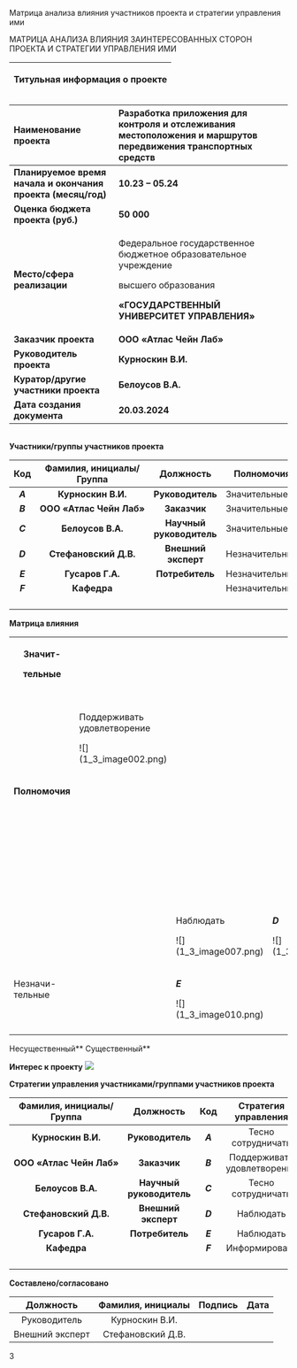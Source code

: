 ﻿Матрица анализа влияния участников проекта и стратегии управления ими

МАТРИЦА АНАЛИЗА ВЛИЯНИЯ ЗАИНТЕРЕСОВАННЫХ СТОРОН ПРОЕКТА И СТРАТЕГИИ УПРАВЛЕНИЯ ИМИ

|<p>**Титульная информация о проекте**</p><p></p>|
| :-: |

|**Наименование проекта**|**Разработка приложения для контроля и отслеживания местоположения и маршрутов передвижения транспортных средств**|
| :- | :- |
|**Планируемое время начала и окончания проекта (месяц/год)**|**10.23 – 05.24**|
|**Оценка бюджета проекта (руб.)**|**50 000**|
|**Место/сфера реализации**|<p>Федеральное государственное бюджетное образовательное учреждение</p><p>высшего образования</p><p>**«ГОСУДАРСТВЕННЫЙ УНИВЕРСИТЕТ УПРАВЛЕНИЯ»**</p>|
|**Заказчик проекта**|**ООО «Атлас Чейн Лаб»**|
|**Руководитель проекта**|**Курноскин  В.И.**|
|**Куратор/другие участники проекта**|**Белоусов В.А.**|
|**Дата создания документа**|**20.03.2024**|

||
| :-: |




**Участники/группы участников проекта**

|**Код**|**Фамилия, инициалы/Группа** |**Должность**|**Полномочия**|**Интерес**|
| :-: | :-: | :-: | - | - |
|***A***|**Курноскин В.И.**|**Руководитель**|Значительные|Существенный|
|***B***|**ООО** **«Атлас Чейн Лаб»**|**Заказчик**|Значительные|Несущественный|
|***C***|**Белоусов В.А.**|**Научный руководитель**|Значительные|Существенный|
|***D*** |**Стефановский Д.В.**|**Внешний эксперт**|Незначительные|Несущественный|
|***E***|**Гусаров Г.А.**|**Потребитель**|Незначительные|Несущественный|
|***F***|**Кафедра**||Незначительные|Существенный|
||||||
||||||
||||||
||||||










**Матрица влияния**


<table><tr><th colspan="1" rowspan="2" valign="top"><p>Значит-</p><p>тельные</p><p></p></th><th colspan="1" valign="top"></th><th colspan="1" valign="top"></th><th colspan="1" valign="top"></th><th colspan="1" valign="top"></th><th colspan="1" valign="top"></th><th colspan="1" valign="top"></th><th colspan="1" valign="top"></th><th colspan="1" valign="top"><p><b><i>А</i></b></p><p>![](1_3_image001.png)</p></th></tr>
<tr><td colspan="1" valign="top"><p>Поддерживать удовлетворение</p><p>![](1_3_image002.png)</p></td><td colspan="1" valign="top"></td><td colspan="1" valign="top"></td><td colspan="1" valign="top"></td><td colspan="1" valign="top"><p>Тесно сотрудничать</p><p>![](1_3_image003.png)</p></td><td colspan="1" valign="top"></td><td colspan="1" valign="top"></td><td colspan="1" valign="top"></td></tr>
<tr><td colspan="1" rowspan="4" valign="top"><p><b>Полномочия</b></p><p></p></td><td colspan="1" valign="top"></td><td colspan="1" valign="top"></td><td colspan="1" valign="top"></td><td colspan="1" valign="top"><p><b><i>B</i></b></p><p>![](1_3_image004.png)</p></td><td colspan="1" valign="top"></td><td colspan="1" valign="top"></td><td colspan="1" valign="top"><p><b><i>C</i></b></p><p>![](1_3_image005.png)</p></td><td colspan="1" valign="top"></td></tr>
<tr><td colspan="1" valign="top"></td><td colspan="1" valign="top"></td><td colspan="1" valign="top"></td><td colspan="1" valign="top"></td><td colspan="1" valign="top"></td><td colspan="1" valign="top"></td><td colspan="1" valign="top"></td><td colspan="1" valign="top"></td></tr>
<tr><td colspan="1" valign="top"></td><td colspan="1" valign="top"></td><td colspan="1" valign="top"></td><td colspan="1" valign="top"></td><td colspan="1" valign="top"></td><td colspan="1" valign="top"></td><td colspan="1" valign="top"><p><b><i>F</i></b></p><p>![](1_3_image006.png)</p></td><td colspan="1" valign="top"></td></tr>
<tr><td colspan="1" valign="top"></td><td colspan="1" valign="top"><p>Наблюдать</p><p>![](1_3_image007.png)</p></td><td colspan="1" valign="top"><p>
<b><i>D</i></b></p><p>![](1_3_image008.png)</p></td><td colspan="1" valign="top"></td><td colspan="1" valign="top"><p>Информировать</p><p>![](1_3_image009.png)</p></td><td colspan="1" valign="top"></td><td colspan="1" valign="top"></td><td colspan="1" valign="top"></td></tr>
<tr><td colspan="1" rowspan="2" valign="top"><p></p><p></p><p>Незначи-тельные</p></td><td colspan="1" valign="top"></td><td colspan="1" valign="top"><p><b><i>E</i></b></p><p>![](1_3_image010.png)</p></td><td colspan="1" valign="top"></td><td colspan="1" valign="top"></td><td colspan="1" valign="top"></td><td colspan="1" valign="top"></td><td colspan="1" valign="top"></td><td colspan="1" valign="top"></td></tr>
<tr><td colspan="1" valign="top"></td><td colspan="1" valign="top"></td><td colspan="1" valign="top"></td><td colspan="1" valign="top"></td><td colspan="1" valign="top"></td><td colspan="1" valign="top"></td><td colspan="1" valign="top"></td><td colspan="1" valign="top"></td></tr>
</table>
Несущественный**                                                                        Существенный**                                                                                                          

**Интерес к проекту**
![](1_3_image011.png)



**Стратегии управления участниками/группами участников проекта**

|**Фамилия, инициалы/Группа** |**Должность**|**Код**|**Стратегия управления**|
| :-: | :-: | :-: | :-: |
|**Курноскин В.И.**|**Руководитель**|***A***|Тесно сотрудничать|
|**ООО** **«Атлас Чейн Лаб»**|**Заказчик**|***B***|Поддерживать удовлетворение|
|**Белоусов В.А.**|**Научный руководитель**|***C***|Тесно сотрудничать|
|**Стефановский Д.В.**|**Внешний эксперт**|***D***|Наблюдать|
|**Гусаров Г.А.**|**Потребитель**|***E***|Наблюдать|
|**Кафедра**||***F***|Информировать|
|||||
|||||
|||||
|||||






**Составлено/согласовано**

|**Должность**|**Фамилия, инициалы**|**Подпись**|**Дата**|
| :-: | :-: | :-: | :-: |
|Руководитель|Курноскин В.И.|||
|Внешний эксперт|Стефановский Д.В.|||

3

